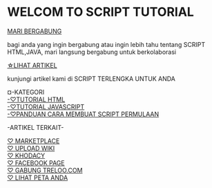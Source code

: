 <!DOCTYPEhtml>
<html>
<head>
<meta>
<meta http-equiv="Content-type" content="text/html/css/ing; charset=utf-8">
<h1>WELCOM TO SCRIPT TUTORIAL</h1>
<div>
<meta id="Payload URL">
<a href="https://github.com/kumpulan-script-instal">MARI BERGABUNG</a>
<div>
<p> bagi anda yang ingin bergabung atau ingin lebih tahu tentang SCRIPT HTML,JAVA, mari langsung bergabung untuk berkolaborasi</p>
</div>
</div>
</div>
<div>
<a href ="https://github.com/kumpulan-script-instal/Tutorial.html">☆LIHAT ARTIKEL</a>
<div>
<p>kunjungi artikel kami di SCRIPT TERLENGKA UNTUK ANDA</p>
</div>
<div>
<meta="https://github.com/kumpulan-script-instal">¤-KATEGORI</a>
<div>
<a href="https://github.com/kumpulan-script">-♡TUTORIAL HTML</a>
<div>
<a href="https://github.com/kumpulan-script-instal">-♡TUTORIAL JAVASCRIPT</a>
<div>
<a href="https://github.com/kumpulan-script-instal">-♡PANDUAN CARA MEMBUAT SCRIPT PERMULAAN</a>
</div>
<div>
<div>
<p>-ARTIKEL TERKAIT-</p>
</div>
<div>
<a href="https://github.com/on-store/Kategori">♡ MARKETPLACE</a>
<div>
<a href="https://github.com/BuatApkOlshop/TutorialUpdate.io.wiki.git">♡ UPLOAD WIKI</a>
<div>
<a href="https://www.codacy.com/app/bbusines77/Apk.olshop?utm_source=github.com&amp;utm_medium=referral&amp;utm_content=blibliOlshop/Apk.olshop&amp;utm_campaign=Badge_Grade">♡ KHODACY </a>
<div>
<a href="https://www.facebook.com/n/?ads%2Fgrowth%2Faymt%2Femail_click%2F&b=aHR0cHM6Ly93d3cuZmFjZWJvb2suY29tLzI3MzgyNzg5OTk2OTA2NC8%3D&c=2215282755201436&m=ARwYW1IsiR0CRocp&n=1551498781824441&p=page_redirect_in_post_preview&t=1991077890989477&aref=1551498781824441&medium=email∣=583142c2c92e7G5afa62287dbeG5831475c295b9Ga02&n_m=bisnisku955%40gmail.com">♡ FACEBOOK PAGE</a>
<div>
<a href="https://trello.com/c/5lsGEekx">♡ GABUNG TRELOO.COM</a>
<div>
<a href="https://earth.app.goo.gl/?">♡ LIHAT PETA ANDA</a>
<div>

